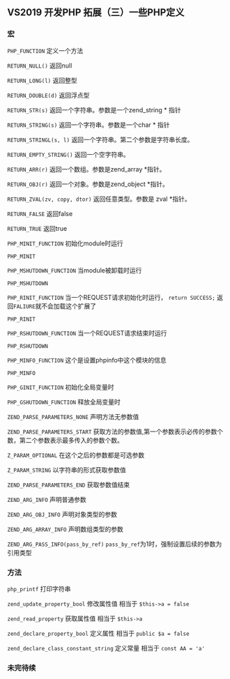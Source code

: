## VS2019 开发PHP 拓展（三）一些PHP定义

### 宏

`PHP_FUNCTION` 定义一个方法

`RETURN_NULL()` 返回null

`RETURN_LONG(l)` 返回整型

`RETURN_DOUBLE(d)` 返回浮点型

`RETURN_STR(s)` 返回一个字符串。参数是一个zend_string * 指针

`RETURN_STRING(s)` 返回一个字符串。参数是一个char * 指针

`RETURN_STRINGL(s, l)` 返回一个字符串。第二个参数是字符串长度。

`RETURN_EMPTY_STRING()` 返回一个空字符串。

`RETURN_ARR(r)` 返回一个数组。参数是zend_array *指针。

`RETURN_OBJ(r)` 返回一个对象。参数是zend_object *指针。

`RETURN_ZVAL(zv, copy, dtor)` 返回任意类型。参数是 zval *指针。

`RETURN_FALSE` 返回false

`RETURN_TRUE` 返回true

`PHP_MINIT_FUNCTION`	初始化module时运行

`PHP_MINIT`

`PHP_MSHUTDOWN_FUNCTION`	当module被卸载时运行

`PHP_MSHUTDOWN`

`PHP_RINIT_FUNCTION`	当一个REQUEST请求初始化时运行， `return SUCCESS;`  返回`FALIURE`就不会加载这个扩展了

`PHP_RINIT`

`PHP_RSHUTDOWN_FUNCTION`	当一个REQUEST请求结束时运行

`PHP_RSHUTDOWN`

`PHP_MINFO_FUNCTION`	这个是设置phpinfo中这个模块的信息

`PHP_MINFO`

`PHP_GINIT_FUNCTION`	初始化全局变量时

`PHP_GSHUTDOWN_FUNCTION`	释放全局变量时


`ZEND_PARSE_PARAMETERS_NONE` 声明方法无参数值

`ZEND_PARSE_PARAMETERS_START`  获取方法的参数值,第一个参数表示必传的参数个数，第二个参数表示最多传入的参数个数。

`Z_PARAM_OPTIONAL` 在这个之后的参数都是可选参数

`Z_PARAM_STRING` 以字符串的形式获取参数值

`ZEND_PARSE_PARAMETERS_END`  获取参数值结束

`ZEND_ARG_INFO`     声明普通参数

`ZEND_ARG_OBJ_INFO`     声明对象类型的参数

`ZEND_ARG_ARRAY_INFO`     声明数组类型的参数

`ZEND_ARG_PASS_INFO(pass_by_ref)`     `pass_by_ref`为1时，强制设置后续的参数为引用类型



### 方法

`php_printf` 打印字符串

`zend_update_property_bool` 修改属性值 相当于 `$this->a = false`

`zend_read_property` 获取属性值 相当于 `$this->a`

`zend_declare_property_bool` 定义属性 相当于 `public $a = false`

`zend_declare_class_constant_string`  定义常量  相当于 `const AA = 'a'`

### 未完待续

